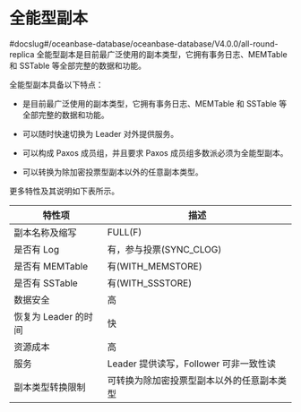 # 全能型副本
#docslug#/oceanbase-database/oceanbase-database/V4.0.0/all-round-replica
全能型副本是目前最广泛使用的副本类型，它拥有事务日志、MEMTable 和 SSTable 等全部完整的数据和功能。

全能型副本具备以下特点：

* 是目前最广泛使用的副本类型，它拥有事务日志、MEMTable 和 SSTable 等全部完整的数据和功能。

* 可以随时快速切换为 Leader 对外提供服务。

* 可以构成 Paxos 成员组，并且要求 Paxos 成员组多数派必须为全能型副本。

* 可以转换为除加密投票型副本以外的任意副本类型。

更多特性及其说明如下表所示。

|      特性项       |             描述              |
|----------------|-----------------------------|
| 副本名称及缩写        | FULL(F)                     |
| 是否有 Log        | 有，参与投票(SYNC_CLOG)           |
| 是否有 MEMTable   | 有(WITH_MEMSTORE)            |
| 是否有 SSTable    | 有(WITH_SSSTORE)             |
| 数据安全           | 高                           |
| 恢复为 Leader 的时间 | 快                           |
| 资源成本           | 高                           |
| 服务             | Leader 提供读写，Follower 可非一致性读 |
| 副本类型转换限制       | 可转换为除加密投票型副本以外的任意副本类型       |
